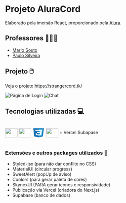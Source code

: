 # Projeto AluraCord 

Elaborado pela imersão React, proporcionado pela [Alura](https://www.alura.com.br/).

## Professores 👨🏽‍🏫
- [Mario Souto](https://www.linkedin.com/in/omariosouto/)
- [Paulo Silveira](https://www.linkedin.com/in/paulosilveira/)

## Projeto 🖱️

Veja o projeto https://strangercord.tk/

![Página de Login](https://lh3.googleusercontent.com/pw/AM-JKLW0XCM4WrrwmAtNh9UpCFzbdb62cpr8HW18iEekU7nDo-q5QF2NPdIBe11jZGsHBdbS4pC7N_ObUELHRI-l0prkzB-jXgTTKo7fGCWCF5MLS6DeID0S_wPYQBjDNNMp9D2TjmRBqdQ-LEhX8_eO3gZU=w1366-h633-no?authuser=0)
![Chat](https://lh3.googleusercontent.com/pw/AM-JKLU4g1p6WWSKBvHon8H33J5hNPTT-q3xZW0MWprej6i79J1QxrpMLpuHhk4o1I4zV4qNltaL2cYmmZX1-ARDWMMZ99CMORHMbP9NVbTLJmC8ffQdbUjUnLqlNMDrHACUCPitmgxaLol07nZZfait2neN=w1363-h634-no?authuser=0)


## Tecnologias utilizadas 💻
<div style="display: inline_block"><br>
 <img align="center" height="30" width="40" src="https://cdn.jsdelivr.net/gh/devicons/devicon/icons/react/react-original.svg" />
 <img align="center" height="30" width="40" src="https://cdn.jsdelivr.net/gh/devicons/devicon/icons/javascript/javascript-original.svg" />
 <img align="center" height="30" width="40" src="https://raw.githubusercontent.com/devicons/devicon/master/icons/css3/css3-original.svg">
 <img align="center" height="30" width="40" src="https://cdn.jsdelivr.net/gh/devicons/devicon/icons/nextjs/nextjs-original.svg" /> 
  + Vercel
  Subapase
</div>
</br>

### Extensões e outros packages utilizados 🔧
- Styled-jsx (para não dar conflito no CSS)
- MaterialUI (circular progress)
- SweetAlert (popUp de aviso)
- Coolors (para gerar paleta de cores)
- SkynexUI (PARA gerar icones e responsividade)
- Publicação via Vercel (criadora do Next.js)
- Supabase (banco de dados)
